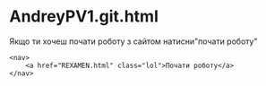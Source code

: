 # AndreyPV1.git.html
<!DOCTYPE html>
<html lang="en">
<head>
    <meta charset="UTF-8">
    <meta name="viewport" content="width=device-width, initial-scale=1.0">
    <title>Document</title>
    <link rel="stylesheet" href="REXAMEN.css">
</head>
<body>

  <div class="SER">
    Якщо ти хочеш почати роботу з сайтом натисни"почати роботу"
  </div>

    <nav>
        <a href="REXAMEN.html" class="lol">Почати роботу</a>
    </nav>

    
</body>
</html>
